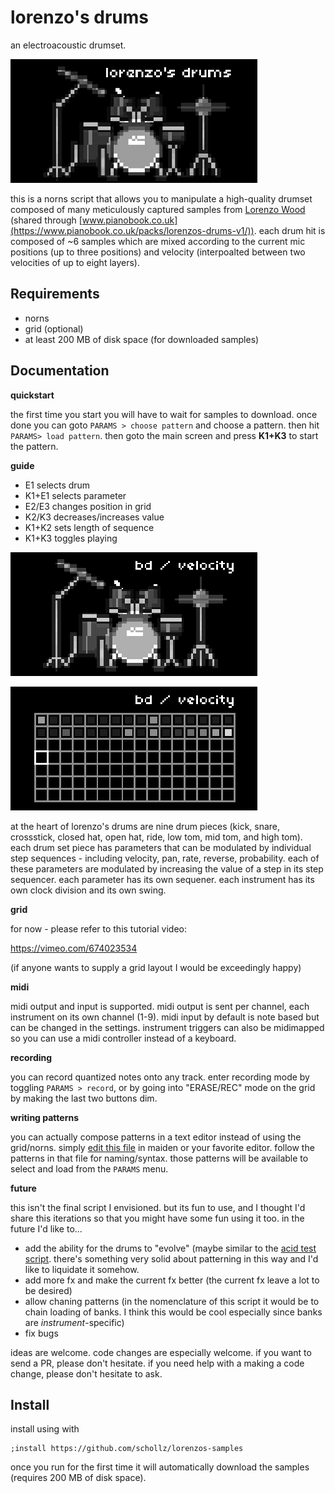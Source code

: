 # lorenzo's drums

an electroacoustic drumset.

![image](/img/150214610-62e945ed-bae6-44cf-b62a-e2ec63daad93.png)


this is a norns script that allows you to manipulate a high-quality drumset composed of many meticulously captured samples from [Lorenzo Wood](https://www.lorenzowoodmusic.com/)  (shared through [www.pianobook.co.uk](https://www.pianobook.co.uk/packs/lorenzos-drums-v1/)). each drum hit is composed of ~6 samples which are mixed according to the current mic positions (up to three positions) and velocity (interpoalted between two velocities of up to eight layers).


## Requirements

- norns
- grid (optional)
- at least 200 MB of disk space (for downloaded samples)

## Documentation

**quickstart**

the first time you start you will have to wait for samples to download. once done you can goto `PARAMS > choose pattern` and choose a pattern. then hit `PARAMS> load pattern`. then goto the main screen and press **K1+K3** to start the pattern.

**guide**

- E1 selects drum 
- K1+E1 selects parameter
- E2/E3 changes position in grid
- K2/K3 decreases/increases value
- K1+K2 sets length of sequence
- K1+K3 toggles playing

![image1](/img/150213784-14164b1e-f48f-47fe-903a-351484ec0def.png)

![image2](/img/150213789-cdaaab9c-9084-4c5d-857c-cb95744d9048.png)

at the heart of lorenzo's drums are nine drum pieces (kick, snare, crossstick, closed hat, open hat, ride, low tom, mid tom, and high tom). each drum set piece has parameters that can be modulated by individual step sequences - including velocity, pan, rate, reverse, probability. each of these parameters are modulated by increasing the value of a step in its step sequencer. each parameter has its own sequener. each instrument has its own clock division and its own swing.


**grid**

for now - please refer to this tutorial video:

https://vimeo.com/674023534

(if anyone wants to supply a grid layout I would be exceedingly happy)

**midi**

midi output and input is supported. midi output is sent per channel, each instrument on its own channel (1-9). midi input by default is note based but can be changed in the settings. instrument triggers can also be midimapped so you can use a midi controller instead of a keyboard.

**recording**

you can record quantized notes onto any track. enter recording mode by toggling `PARAMS > record`, or by going into "ERASE/REC" mode on the grid by making the last two buttons dim.

**writing patterns**

you can actually compose patterns in a text editor instead of using the grid/norns. simply [edit this file](https://github.com/schollz/lorenzos-drums/blob/main/lib/patterns.lua) in maiden or your favorite editor. follow the patterns in that file for naming/syntax. those patterns will be available to select and load from the `PARAMS` menu.

**future**

this isn't the final script I envisioned. but its fun to use, and I thought I'd share this iterations so that you might have some fun using it too. in the future I'd like to...

- add the ability for the drums to "evolve" (maybe similar to the [acid test script](https://llllllll.co/t/acid-test/52201). there's something very solid about patterning in this way and I'd like to liquidate it somehow.
- add more fx and make the current fx better (the current fx leave a lot to be desired)
- allow chaning patterns (in the nomenclature of this script it would be to chain loading of banks. I think this would be cool especially since banks are *instrument*-specific)
- fix bugs

ideas are welcome. code changes are especially welcome. if you want to send a PR, please don't hesitate. if you need help with a making a code change, please don't hesitate to ask.

## Install

install using with

```
;install https://github.com/schollz/lorenzos-samples
```

once you run for the first time it will automatically download the samples (requires 200 MB of disk space).
